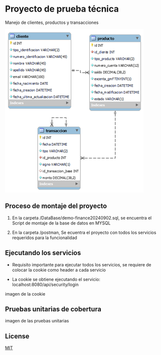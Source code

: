 # Proyecto de prueba técnica

Manejo de clientes, productos y transacciones

![screenshot](/img/diagrama-ER.png)

## Proceso de montaje del proyecto 

1. En la carpeta /DataBase/demo-finance20240902.sql, se encuentra el Script de montaje de la base de datos en MYSQL

2. En la carpeta /postman, Se ecuentra el proyecto con todos los servicios requeridos para la funcionalidad  



## Ejecutando los servicios

* Requisito importante para ejecutar todos los servicios, se requiere de colocar la cookie como header a cada servicio

* La cookie se obtiene ejecutando el servicio:  
     localhost:8080/api/security/login

imagen de la cookie


## Pruebas unitarias de cobertura

imagen de las pruebas unitarias



## License

[MIT](https://choosealicense.com/licenses/mit/)
